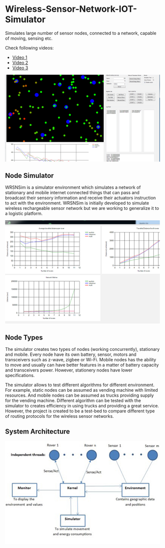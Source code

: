 # Wireless-Sensor-Network-IOT-Simulator
Simulates large number of sensor nodes, connected to a network, capable of moving, sensing etc.

Check following videos:
* [Video 1](https://www.youtube.com/watch?v=3kSEdBrZcMw)
* [Video 2](https://www.youtube.com/watch?v=fuGOqhb46Kw)
* [Video 3](https://www.youtube.com/watch?v=VclimiyCuks)

![image1](https://github.com/alikhorsandian/Wireless-Sensor-Network-IOT-Simulator/blob/master/doc/images/background.jpg)

## Node Simulator
WRSNSim is a simulator environment which simulates a network of stationary and mobile internet connected things that can pass and broadcast their sensory information and receive their actuators instruction to act with the environment. WRSNSim is initially developed to simulate wireless rechargeable sensor network but we are working to generalize it to a logistic platform.

![image2](https://github.com/alikhorsandian/Wireless-Sensor-Network-IOT-Simulator/blob/master/doc/images/result1.jpg)

## Node Types
The simulator creates two types of nodes (working concurrently), stationary and mobile. Every node have its own battery, sensor, motors and transceivers such as z-wave, zigbee or Wi-Fi. Mobile nodes has the ability to move and usually can have better features in a matter of battery capacity and transceivers power. However, stationery nodes have lower specifications. 

The simulator allows to test different algorithms for different environment. For example, static nodes can be assumed as vending machine with limited resources. And mobile nodes can be assumed as trucks providing supply for the vending machine. Different algorithm can be tested with the simulator to creates efficiency in using trucks and providing a great service. However, the project is created to be a test-bed to compare different type of routing protocols for the wireless sensor networks.

## System Architecture
![](https://github.com/alikhorsandian/Wireless-Sensor-Network-IOT-Simulator/blob/master/doc/images/architecture.jpg)


